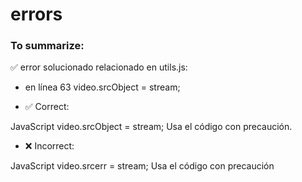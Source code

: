
# errors

### To summarize:

✅ error solucionado relacionado en utils.js:

- en línea 63  video.srcObject = stream;

- ✅ Correct:

JavaScript
video.srcObject = stream;
Usa el código con precaución.

- ❌ Incorrect:

JavaScript
video.srcerr = stream;
Usa el código con precaución